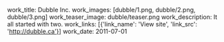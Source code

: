 work_title: Dubble Inc.
work_images: [dubble/1.png, dubble/2.png, dubble/3.png]
work_teaser_image: dubble/teaser.png
work_description: It all started with two.
work_links: [{'link_name': 'View site', 'link_src': 'http://dubble.ca'}]
work_date: 2011-07-01